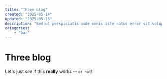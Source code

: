 ```yaml
---
title: "Three blog"
created: "2025-05-14"
updated: "2025-05-15"
description: "Sed ut perspiciatis unde omnis iste natus error sit voluptatem accusantium doloremque laudantium, totam rem aperiam, eaque ipsa quae ab illo inventore veritatis et quasi architecto beatae vitae dicta sunt explicabo."
categories:
    - "bar"
---
```


# Three blog 

Let's just *see* if this **really** works -- `or not`!
